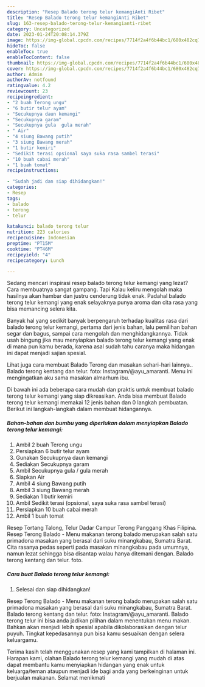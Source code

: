 ```yaml
---
description: "Resep Balado terong telur kemangiAnti Ribet"
title: "Resep Balado terong telur kemangiAnti Ribet"
slug: 163-resep-balado-terong-telur-kemangianti-ribet
category: Uncategorized
date: 2023-01-24T20:08:14.379Z
image: https://img-global.cpcdn.com/recipes/7714f2a4f6b44bc1/680x482cq70/balado-terong-telur-kemangi-foto-resep-utama.jpg
hideToc: false
enableToc: true
enableTocContent: false
thumbnail: https://img-global.cpcdn.com/recipes/7714f2a4f6b44bc1/680x482cq70/balado-terong-telur-kemangi-foto-resep-utama.jpg
cover: https://img-global.cpcdn.com/recipes/7714f2a4f6b44bc1/680x482cq70/balado-terong-telur-kemangi-foto-resep-utama.jpg
author: Admin
authorAv: notfound
ratingvalue: 4.2
reviewcount: 23
recipeingredient:
- "2 buah Terong ungu"
- "6 butir telur ayam"
- "Secukupnya daun kemangi"
- "Secukupnya garam"
- "Secukupnya gula  gula merah"
- " Air"
- "4 siung Bawang putih"
- "3 siung Bawang merah"
- "1 butir kemiri"
- "Sedikit terasi opsional saya suka rasa sambel terasi"
- "10 buah cabai merah"
- "1 buah tomat"
recipeinstructions:

- "Sudah jadi dan siap dihidangkan!"
categories:
- Resep
tags:
- balado
- terong
- telur

katakunci: balado terong telur 
nutrition: 223 calories
recipecuisine: Indonesian
preptime: "PT15M"
cooktime: "PT46M"
recipeyield: "4"
recipecategory: Lunch

---
```



Sedang mencari inspirasi resep balado terong telur kemangi yang lezat? Cara membuatnya sangat gampang. Tapi Kalau keliru mengolah maka hasilnya akan hambar dan justru cenderung tidak enak. Padahal balado terong telur kemangi yang enak selayaknya punya aroma dan cita rasa yang bisa memancing selera kita.


Banyak hal yang sedikit banyak berpengaruh terhadap kualitas rasa dari balado terong telur kemangi, pertama dari jenis bahan, lalu pemilihan bahan segar dan bagus, sampai cara mengolah dan menghidangkannya. Tidak usah bingung jika mau menyiapkan balado terong telur kemangi yang enak di mana pun kamu berada, karena asal sudah tahu caranya maka hidangan ini dapat menjadi sajian spesial.

Lihat juga cara membuat Balado Terong dan masakan sehari-hari lainnya.. Balado terong kentang dan telur. foto: Instagram/@ayu_amaranti. Menu ini mengingatkan aku sama masakan almarhum ibu.


Di bawah ini ada beberapa cara mudah dan praktis untuk membuat balado terong telur kemangi yang siap dikreasikan. Anda bisa membuat Balado terong telur kemangi memakai 12 jenis bahan dan 0 langkah pembuatan. Berikut ini langkah-langkah dalam membuat hidangannya.

<!--inarticleads1-->

##### Bahan-bahan dan bumbu yang diperlukan dalam menyiapkan Balado terong telur kemangi:

1. Ambil 2 buah Terong ungu
1. Persiapkan 6 butir telur ayam
1. Gunakan Secukupnya daun kemangi
1. Sediakan Secukupnya garam
1. Ambil Secukupnya gula / gula merah
1. Siapkan  Air
1. Ambil 4 siung Bawang putih
1. Ambil 3 siung Bawang merah
1. Sediakan 1 butir kemiri
1. Ambil Sedikit terasi (opsional, saya suka rasa sambel terasi)
1. Persiapkan 10 buah cabai merah
1. Ambil 1 buah tomat


Resep Tortang Talong, Telur Dadar Campur Terong Panggang Khas Filipina. Resep Terong Balado - Menu makanan terong balado merupakan salah satu primadona masakan yang berasal dari suku minangkabau, Sumatra Barat. Cita rasanya pedas seperti pada masakan minangkabau pada umumnya, namun lezat sehingga bisa disantap walau hanya ditemani dengan. Balado terong kentang dan telur. foto. 

<!--inarticleads2-->

##### Cara buat Balado terong telur kemangi:


1. Selesai dan siap dihidangkan!

Resep Terong Balado - Menu makanan terong balado merupakan salah satu primadona masakan yang berasal dari suku minangkabau, Sumatra Barat. Balado terong kentang dan telur. foto: Instagram/@ayu_amaranti. Balado terong telur ini bisa anda jadikan pilihan dalam menentukan menu makan. Bahkan akan menjadi lebih spesial apabila dikolaborasikan dengan telur puyuh. Tingkat kepedasannya pun bisa kamu sesuaikan dengan selera keluargamu. 

Terima kasih telah menggunakan resep yang kami tampilkan di halaman ini. Harapan kami, olahan Balado terong telur kemangi yang mudah di atas dapat membantu kamu menyiapkan hidangan yang enak untuk keluarga/teman ataupun menjadi ide bagi anda yang berkeinginan untuk berjualan makanan. Selamat menikmati
